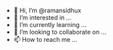- 👋 Hi, I’m @ramansidhux
- 👀 I’m interested in ...
- 🌱 I’m currently learning ...
- 💞️ I’m looking to collaborate on ...
- 📫 How to reach me ...

<!---
ramansidhux/ramansidhux is a ✨ special ✨ repository because its `README.md` (this file) appears on your GitHub profile.
You can click the Preview link to take a look at your changes.
--->
